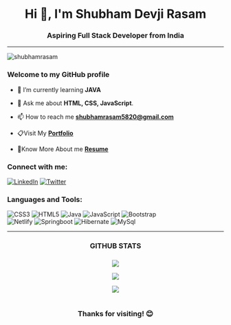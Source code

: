 <h1 align="center">Hi 👋, I'm Shubham Devji Rasam</h1>
<h3 align="center">Aspiring Full Stack Developer from India</h3>
<hr></hr>
<p align="left"><img src="https://komarev.com/ghpvc/?username=shubhamrasam&label=Profile%20views&color=0e75b6&style=flat" alt="shubhamrasam"/> </p>

<h3> Welcome to my GitHub profile</h3>

- 🌱 I’m currently learning **JAVA**

- 📩  Ask me about **HTML, CSS, JavaScript**.

- 📫 How to reach me **shubhamrasam5820@gmail.com**

- 📋Visit My <a href="https://shubhamrasam.github.io/">**Portfolio**<a>
   
- 📑Know More About me <a href="https://drive.google.com/file/d/1rECL7KJFC1-2hGxOBOBvwORNaAp_T0aj/view?usp=sharing">**Resume**<a>


<h3 align="left">Connect with me:</h3>

[![LinkedIn](https://img.shields.io/badge/LinkedIn-%230077B5.svg?logo=linkedin&logoColor=white)](https://linkedin.com/in/shubhamrasam24) [![Twitter](https://img.shields.io/badge/Twitter-%231DA1F2.svg?logo=Twitter&logoColor=white)](https://twitter.com/shubham_rasam14)

<h3 align="left">Languages and Tools:</h3>

![CSS3](https://img.shields.io/badge/css3-%231572B6.svg?style=for-the-badge&logo=css3&logoColor=white) ![HTML5](https://img.shields.io/badge/html5-%23E34F26.svg?style=for-the-badge&logo=html5&logoColor=white) ![Java](https://img.shields.io/badge/java-%23ED8B00.svg?style=for-the-badge&logo=java&logoColor=white) ![JavaScript](https://img.shields.io/badge/javascript-%23323330.svg?style=for-the-badge&logo=javascript&logoColor=%23F7DF1E)
![Bootstrap](https://img.shields.io/badge/bootstrap-%23563D7C.svg?style=for-the-badge&logo=bootstrap&logoColor=white)<br> ![Netlify](https://img.shields.io/badge/netlify-%23000000.svg?style=for-the-badge&logo=netlify&logoColor=#00C7B7)
![Springboot](https://img.shields.io/badge/springboot-64b743?style=for-the-badge&logo=springboot&logoColor=white)
![Hibernate](https://img.shields.io/badge/hibernate-bcae79?style=for-the-badge&logo=hibernate&logoColor=white)
![MySql](https://img.shields.io/badge/MySql-00758f?style=for-the-badge&logo=MySql&logoColor=white)
<hr></hr>


  <div align="center">
<h3 align="centre">GITHUB STATS<h3>
   </div>
    <p align="center">
<img align="centre" src="https://github-readme-stats.vercel.app/api?username=shubhamrasam&show_icons=true&locale=en&theme=merko&hide_border=false">
   </p>
    <p align="center">
<img src="https://github-readme-streak-stats.herokuapp.com?user=shubhamrasam&theme=merko&hide_border=false&date_format=j%20M%5B%20Y%5D">
   </p>
    <p align="center">
<img src="https://github-readme-stats.vercel.app/api/top-langs/?username=shubhamrasam&layout=compact&theme=merko">
   </p>

   <h1></h1>

   <h3 align="center">Thanks for visiting! 😊<h3>
